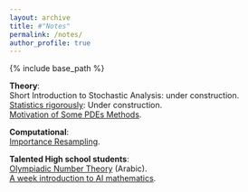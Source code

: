 ```yaml
---
layout: archive
title: #"Notes"
permalink: /notes/
author_profile: true
---
```

{% include base_path %}

**Theory**:  
Short Introduction to Stochastic Analysis: under construction.  
[Statistics rigorously](https://github.com/siddigss/Statistics-from-Rigrous-to-Practical): Under construction.  
[Motivation of Some PDEs Methods](https://github.com/siddigss/general-mathematical-notes/blob/main/pdes/motivation%20of%20some%20pdes%20methods.pdf).  

**Computational**:  
[Importance Resampling](https://github.com/siddigss/Computational-Probability-Topics/blob/main/Importance%20Resampling/Untitled.ipynb).  

**Talented High school students**:  
[Olympiadic Number Theory](https://munhana.orgfree.com/forum/viewtopic.php?f=17&t=61) (Arabic).  
[A week introduction to AI mathematics](https://github.com/siddigss/AI-MATH).  

